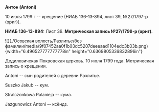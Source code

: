 **Антон (Antoni)**

10 июля 1799 г -- крещение (НИАБ 136-13-894, лист 39, №27/1797-р
(ориг)).

**НИАБ 136-13-894:** Лист 39. **Метрическая запись №27/1799-р (ориг).**

![](./Осовская волость/Разлитье/без фамилии/media/9f07452aa0f1b03dc5207deeeaad1104edc3b03b.png){width="6.496527777777778in"
height="0.6369805336832896in"}

Дедиловичская Покровская церковь. 10 июля 1799 года. Метрическая запись
о крещении.

Antoni -- сын родителей с деревни Разлитье.

Suszko Jakub -- кум.

Stralczonkowa Palanieja -- кума.

Jazgunowicz Antoni -- ксёндз.
